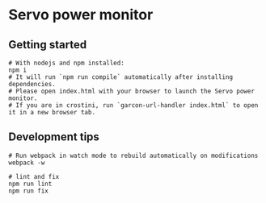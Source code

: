 # Servo power monitor

## Getting started
```
# With nodejs and npm installed:
npm i
# It will run `npm run compile` automatically after installing dependencies.
# Please open index.html with your browser to launch the Servo power monitor.
# If you are in crostini, run `garcon-url-handler index.html` to open it in a new browser tab.
```

## Development tips
```
# Run webpack in watch mode to rebuild automatically on modifications
webpack -w

# lint and fix
npm run lint
npm run fix
```
